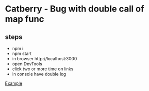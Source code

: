 # Catberry - Bug with double call of map func

## steps

- npm i
- npm start
- in browser http://localhost:3000
- open DevTools
- click two or more time on links
- in console have double log

[Example](http://take.ms/MoY2o)